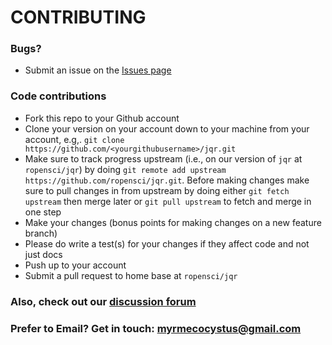# CONTRIBUTING #

### Bugs?

* Submit an issue on the [Issues page](https://github.com/ropensci/jqr/issues)

### Code contributions

* Fork this repo to your Github account
* Clone your version on your account down to your machine from your account, e.g,. `git clone https://github.com/<yourgithubusername>/jqr.git`
* Make sure to track progress upstream (i.e., on our version of `jqr` at `ropensci/jqr`) by doing `git remote add upstream https://github.com/ropensci/jqr.git`. Before making changes make sure to pull changes in from upstream by doing either `git fetch upstream` then merge later or `git pull upstream` to fetch and merge in one step
* Make your changes (bonus points for making changes on a new feature branch)
* Please do write a test(s) for your changes if they affect code and not just docs
* Push up to your account
* Submit a pull request to home base at `ropensci/jqr`

### Also, check out our [discussion forum](https://discuss.ropensci.org)

### Prefer to Email? Get in touch: [myrmecocystus@gmail.com](mailto:myrmecocystus@gmail.com)

